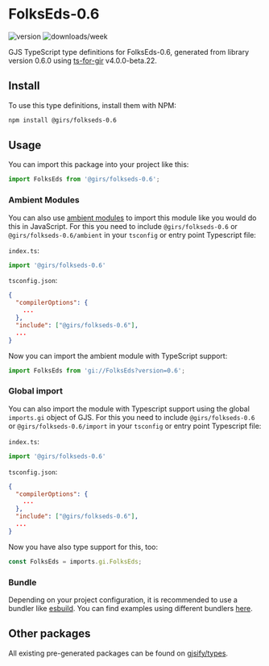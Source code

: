 
# FolksEds-0.6

![version](https://img.shields.io/npm/v/@girs/folkseds-0.6)
![downloads/week](https://img.shields.io/npm/dw/@girs/folkseds-0.6)


GJS TypeScript type definitions for FolksEds-0.6, generated from library version 0.6.0 using [ts-for-gir](https://github.com/gjsify/ts-for-gir) v4.0.0-beta.22.


## Install

To use this type definitions, install them with NPM:
```bash
npm install @girs/folkseds-0.6
```

## Usage

You can import this package into your project like this:
```ts
import FolksEds from '@girs/folkseds-0.6';
```

### Ambient Modules

You can also use [ambient modules](https://github.com/gjsify/ts-for-gir/tree/main/packages/cli#ambient-modules) to import this module like you would do this in JavaScript.
For this you need to include `@girs/folkseds-0.6` or `@girs/folkseds-0.6/ambient` in your `tsconfig` or entry point Typescript file:

`index.ts`:
```ts
import '@girs/folkseds-0.6'
```

`tsconfig.json`:
```json
{
  "compilerOptions": {
    ...
  },
  "include": ["@girs/folkseds-0.6"],
  ...
}
```

Now you can import the ambient module with TypeScript support: 

```ts
import FolksEds from 'gi://FolksEds?version=0.6';
```

### Global import

You can also import the module with Typescript support using the global `imports.gi` object of GJS.
For this you need to include `@girs/folkseds-0.6` or `@girs/folkseds-0.6/import` in your `tsconfig` or entry point Typescript file:

`index.ts`:
```ts
import '@girs/folkseds-0.6'
```

`tsconfig.json`:
```json
{
  "compilerOptions": {
    ...
  },
  "include": ["@girs/folkseds-0.6"],
  ...
}
```

Now you have also type support for this, too:

```ts
const FolksEds = imports.gi.FolksEds;
```

### Bundle

Depending on your project configuration, it is recommended to use a bundler like [esbuild](https://esbuild.github.io/). You can find examples using different bundlers [here](https://github.com/gjsify/ts-for-gir/tree/main/examples).

## Other packages

All existing pre-generated packages can be found on [gjsify/types](https://github.com/gjsify/types).

